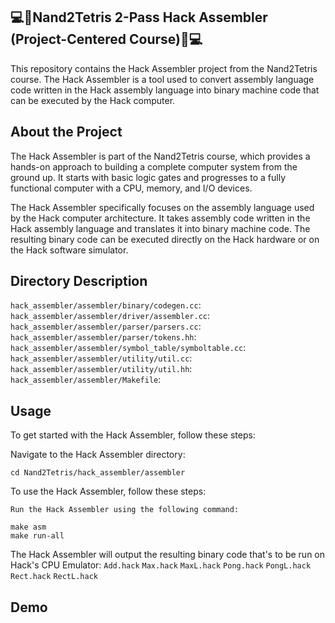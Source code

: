 ## :computer::floppy_disk:Nand2Tetris 2-Pass Hack Assembler (Project-Centered Course):floppy_disk::computer:

This repository contains the Hack Assembler project from the Nand2Tetris course. The Hack Assembler is a tool used to convert assembly language code written in the Hack assembly language into binary machine code that can be executed by the Hack computer.

## About the Project

The Hack Assembler is part of the Nand2Tetris course, which provides a hands-on approach to building a complete computer system from the ground up. It starts with basic logic gates and progresses to a fully functional computer with a CPU, memory, and I/O devices.

The Hack Assembler specifically focuses on the assembly language used by the Hack computer architecture. It takes assembly code written in the Hack assembly language and translates it into binary machine code. The resulting binary code can be executed directly on the Hack hardware or on the Hack software simulator.

## Directory Description
```hack_assembler/assembler/binary/codegen.cc```: 
```hack_assembler/assembler/driver/assembler.cc```:    
```hack_assembler/assembler/parser/parsers.cc```:  
```hack_assembler/assembler/parser/tokens.hh```:   
```hack_assembler/assembler/symbol_table/symboltable.cc```: 
```hack_assembler/assembler/utility/util.cc```:
```hack_assembler/assembler/utility/util.hh```:
```hack_assembler/assembler/Makefile```:     

## Usage

To get started with the Hack Assembler, follow these steps:


Navigate to the Hack Assembler directory:


    cd Nand2Tetris/hack_assembler/assembler


To use the Hack Assembler, follow these steps:


    Run the Hack Assembler using the following command:

    make asm
    make run-all 


The Hack Assembler will output the resulting binary code that's to be run on Hack's CPU Emulator:
```Add.hack```
```Max.hack```
```MaxL.hack```
```Pong.hack```
```PongL.hack```
```Rect.hack```
```RectL.hack```

## Demo